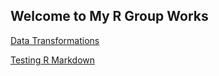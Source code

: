 ## Welcome to My R Group Works

[Data Transformations](https://curtiks.github.io/RGroup/DataTransformations/DataTransformations.html)

[Testing R Markdown](https://curtiks.github.io/Rgroup/metest/RulesOfEvidence.md)
